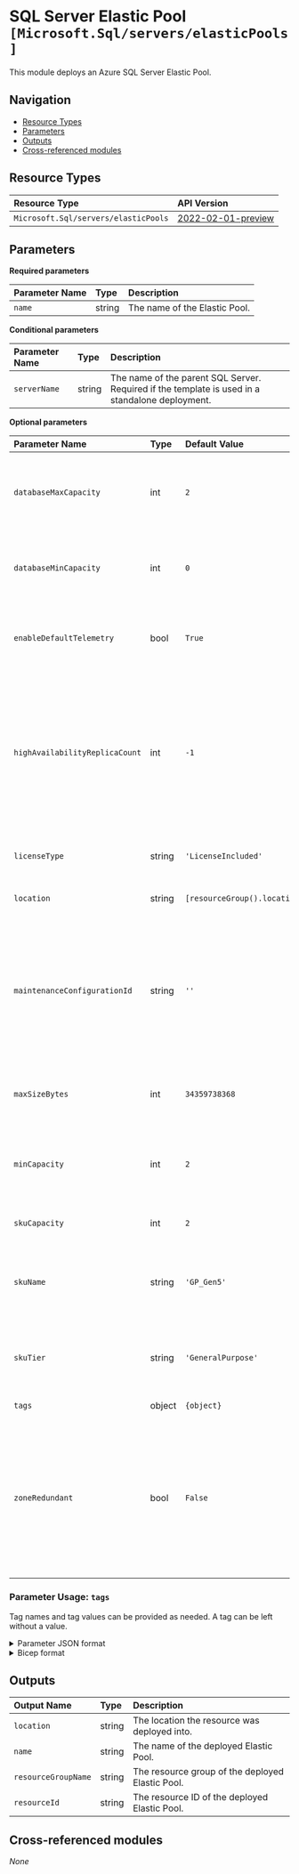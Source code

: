 # SQL Server Elastic Pool `[Microsoft.Sql/servers/elasticPools]`

This module deploys an Azure SQL Server Elastic Pool.

## Navigation

- [Resource Types](#Resource-Types)
- [Parameters](#Parameters)
- [Outputs](#Outputs)
- [Cross-referenced modules](#Cross-referenced-modules)

## Resource Types

| Resource Type | API Version |
| :-- | :-- |
| `Microsoft.Sql/servers/elasticPools` | [2022-02-01-preview](https://learn.microsoft.com/en-us/azure/templates/Microsoft.Sql/2022-02-01-preview/servers/elasticPools) |

## Parameters

**Required parameters**

| Parameter Name | Type | Description |
| :-- | :-- | :-- |
| `name` | string | The name of the Elastic Pool. |

**Conditional parameters**

| Parameter Name | Type | Description |
| :-- | :-- | :-- |
| `serverName` | string | The name of the parent SQL Server. Required if the template is used in a standalone deployment. |

**Optional parameters**

| Parameter Name | Type | Default Value | Allowed Values | Description |
| :-- | :-- | :-- | :-- | :-- |
| `databaseMaxCapacity` | int | `2` |  | The maximum capacity any one database can consume. |
| `databaseMinCapacity` | int | `0` |  | The minimum capacity all databases are guaranteed. |
| `enableDefaultTelemetry` | bool | `True` |  | Enable telemetry via a Globally Unique Identifier (GUID). |
| `highAvailabilityReplicaCount` | int | `-1` |  | The number of secondary replicas associated with the elastic pool that are used to provide high availability. Applicable only to Hyperscale elastic pools. |
| `licenseType` | string | `'LicenseIncluded'` | `[BasePrice, LicenseIncluded]` | The license type to apply for this elastic pool. |
| `location` | string | `[resourceGroup().location]` |  | Location for all resources. |
| `maintenanceConfigurationId` | string | `''` |  | Maintenance configuration resource ID assigned to the elastic pool. This configuration defines the period when the maintenance updates will will occur. |
| `maxSizeBytes` | int | `34359738368` |  | The storage limit for the database elastic pool in bytes. |
| `minCapacity` | int | `2` |  | Minimal capacity that serverless pool will not shrink below, if not paused. |
| `skuCapacity` | int | `2` |  | Capacity of the particular SKU. |
| `skuName` | string | `'GP_Gen5'` |  | The name of the SKU, typically, a letter + Number code, e.g. P3. |
| `skuTier` | string | `'GeneralPurpose'` |  | The tier or edition of the particular SKU, e.g. Basic, Premium. |
| `tags` | object | `{object}` |  | Tags of the resource. |
| `zoneRedundant` | bool | `False` |  | Whether or not this elastic pool is zone redundant, which means the replicas of this elastic pool will be spread across multiple availability zones. |


### Parameter Usage: `tags`

Tag names and tag values can be provided as needed. A tag can be left without a value.

<details>

<summary>Parameter JSON format</summary>

```json
"tags": {
    "value": {
        "Environment": "Non-Prod",
        "Contact": "test.user@testcompany.com",
        "PurchaseOrder": "1234",
        "CostCenter": "7890",
        "ServiceName": "DeploymentValidation",
        "Role": "DeploymentValidation"
    }
}
```

</details>

<details>

<summary>Bicep format</summary>

```bicep
tags: {
    Environment: 'Non-Prod'
    Contact: 'test.user@testcompany.com'
    PurchaseOrder: '1234'
    CostCenter: '7890'
    ServiceName: 'DeploymentValidation'
    Role: 'DeploymentValidation'
}
```

</details>
<p>

## Outputs

| Output Name | Type | Description |
| :-- | :-- | :-- |
| `location` | string | The location the resource was deployed into. |
| `name` | string | The name of the deployed Elastic Pool. |
| `resourceGroupName` | string | The resource group of the deployed Elastic Pool. |
| `resourceId` | string | The resource ID of the deployed Elastic Pool. |

## Cross-referenced modules

_None_
